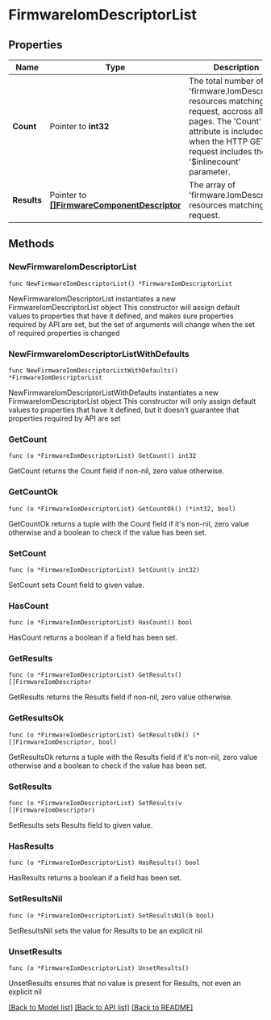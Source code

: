 # FirmwareIomDescriptorList

## Properties

Name | Type | Description | Notes
------------ | ------------- | ------------- | -------------
**Count** | Pointer to **int32** | The total number of &#39;firmware.IomDescriptor&#39; resources matching the request, accross all pages. The &#39;Count&#39; attribute is included when the HTTP GET request includes the &#39;$inlinecount&#39; parameter. | [optional] 
**Results** | Pointer to [**[]FirmwareComponentDescriptor**](FirmwareComponentDescriptor.md) | The array of &#39;firmware.IomDescriptor&#39; resources matching the request. | [optional] 

## Methods

### NewFirmwareIomDescriptorList

`func NewFirmwareIomDescriptorList() *FirmwareIomDescriptorList`

NewFirmwareIomDescriptorList instantiates a new FirmwareIomDescriptorList object
This constructor will assign default values to properties that have it defined,
and makes sure properties required by API are set, but the set of arguments
will change when the set of required properties is changed

### NewFirmwareIomDescriptorListWithDefaults

`func NewFirmwareIomDescriptorListWithDefaults() *FirmwareIomDescriptorList`

NewFirmwareIomDescriptorListWithDefaults instantiates a new FirmwareIomDescriptorList object
This constructor will only assign default values to properties that have it defined,
but it doesn't guarantee that properties required by API are set

### GetCount

`func (o *FirmwareIomDescriptorList) GetCount() int32`

GetCount returns the Count field if non-nil, zero value otherwise.

### GetCountOk

`func (o *FirmwareIomDescriptorList) GetCountOk() (*int32, bool)`

GetCountOk returns a tuple with the Count field if it's non-nil, zero value otherwise
and a boolean to check if the value has been set.

### SetCount

`func (o *FirmwareIomDescriptorList) SetCount(v int32)`

SetCount sets Count field to given value.

### HasCount

`func (o *FirmwareIomDescriptorList) HasCount() bool`

HasCount returns a boolean if a field has been set.

### GetResults

`func (o *FirmwareIomDescriptorList) GetResults() []FirmwareIomDescriptor`

GetResults returns the Results field if non-nil, zero value otherwise.

### GetResultsOk

`func (o *FirmwareIomDescriptorList) GetResultsOk() (*[]FirmwareIomDescriptor, bool)`

GetResultsOk returns a tuple with the Results field if it's non-nil, zero value otherwise
and a boolean to check if the value has been set.

### SetResults

`func (o *FirmwareIomDescriptorList) SetResults(v []FirmwareIomDescriptor)`

SetResults sets Results field to given value.

### HasResults

`func (o *FirmwareIomDescriptorList) HasResults() bool`

HasResults returns a boolean if a field has been set.

### SetResultsNil

`func (o *FirmwareIomDescriptorList) SetResultsNil(b bool)`

 SetResultsNil sets the value for Results to be an explicit nil

### UnsetResults
`func (o *FirmwareIomDescriptorList) UnsetResults()`

UnsetResults ensures that no value is present for Results, not even an explicit nil

[[Back to Model list]](../README.md#documentation-for-models) [[Back to API list]](../README.md#documentation-for-api-endpoints) [[Back to README]](../README.md)



